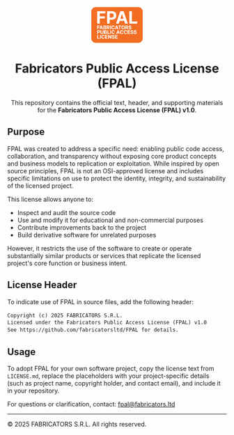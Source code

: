 <div align="center">
  <img src="https://raw.githubusercontent.com/fabricatorsltd/FPAL/refs/heads/main/fpal-license-logo.png" alt="FPAL License Logo" height="82" />
  <h1>Fabricators Public Access License (FPAL)</h1>
  <p>This repository contains the official text, header, and supporting materials for the <b>Fabricators Public Access License (FPAL) v1.0</b>.</p>
</div>

## Purpose

FPAL was created to address a specific need: enabling public code access, collaboration, and transparency without exposing core product concepts and business models to replication or exploitation. While inspired by open source principles, FPAL is not an OSI-approved license and includes specific limitations on use to protect the identity, integrity, and sustainability of the licensed project.

This license allows anyone to:

* Inspect and audit the source code
* Use and modify it for educational and non-commercial purposes
* Contribute improvements back to the project
* Build derivative software for unrelated purposes

However, it restricts the use of the software to create or operate substantially similar products or services that replicate the licensed project's core function or business intent.

## License Header

To indicate use of FPAL in source files, add the following header:

```txt
Copyright (c) 2025 FABRICATORS S.R.L.
Licensed under the Fabricators Public Access License (FPAL) v1.0
See https://github.com/fabricatorsltd/FPAL for details.
```

## Usage

To adopt FPAL for your own software project, copy the license text from `LICENSE.md`, replace the placeholders with your project-specific details (such as project name, copyright holder, and contact email), and include it in your repository.

For questions or clarification, contact: fpal@fabricators.ltd

---

© 2025 FABRICATORS S.R.L.
All rights reserved.
